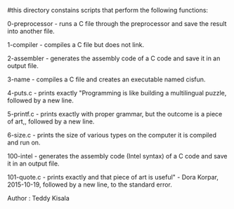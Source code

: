 #this directory constains scripts that perform the following functions:

0-preprocessor - runs a C file through the preprocessor and save the result into another file.

1-compiler - compiles a C file but does not link.

2-assembler -  generates the assembly code of a C code and save it in an output file.

3-name -  compiles a C file and creates an executable named cisfun.

4-puts.c - prints exactly "Programming is like building a multilingual puzzle, followed by a new line.

5-printf.c - prints exactly with proper grammar, but the outcome is a piece of art,, followed by a new line.

6-size.c -  prints the size of various types on the computer it is compiled and run on.

100-intel -  generates the assembly code (Intel syntax) of a C code and save it in an output file.

101-quote.c - prints exactly and that piece of art is useful" - Dora Korpar, 2015-10-19, followed by a new line, to the standard error.

Author : Teddy Kisala
